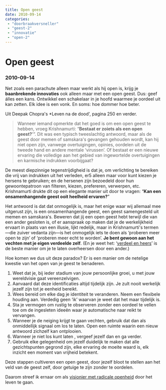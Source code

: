 ```yaml
---
title: Open geest
date: 2010-09-14
categories:
 - "doorbraakversneller"
 - "geest-2"
 - "innovatie"
 - "open-2"
---
```


# Open geest
### 2010-09-14

Net zoals een parachute alleen maar werkt als hij open is, krijg je **baanbrekende innovaties** ook alleen maar met een open geest. Dus: geef álles een kans. Ontwikkel een schakelaar in je hoofd waarmee je oordeel uit kan zetten. Elk idee is een vonk. En soms: hoe dommer hoe beter.

Uit Deepak Chopra's *Leven na de dood', pagina 250 en verder.

> Wanneer iemand opmerkte dat het goed is om een open geest te hebben, vroeg Krishnamurti: “**Bestaat er zoiets als een open geest?**'”. Dit was een typisch tweeslachtig antwoord, maar als de geest door memen of samskara's gevangen gehouden wordt, kan hij niet open zijn, vanwege overtuigingen, opinies, oordelen uit de tweede hand en andere mentale ‘virussen’. Of bestaat er een nieuwe ervaring die volledige aan het gebied van ingewortelde overtuigingen en karmische indrukken voorbijgaat?

De meest diepzinnige tegenstrijdigheid is dat je, om verlichting te bereiken die vrij van indrukken uit het verleden, er5 alleen maar voor kunt kiezen je hersens te gebruiken; en de hersenen zijn bezoedeld door hun gewoontepatroon van filteren, kiezen, prefereren, verwerpen, etc. Krishnamurti drukte dit op een elegante manier uit door te vragen: “**Kan een onsamenhangende geest ooit heelheid ervaren?**”

Het antwoord is dat dat onmogelijk is, maar het enige waar wij allemaal mee uitgerust zijn, is een onsamenhangende geest, een geest samengesteld uit memen en samskara's. Beweren dat jij een open geest hebt terwijl die van een ander gesloten is, of er aanspraak op maken dat je de werkelijkheid ervaart in plaats van een illusie, lijkt redelijk, maar in Krishnamurti's termen—die zuiver vedanta zijn—is het onmogelijk iets te doen als ‘proberen meer open te zijn’ of ‘proberen meer echt te worden’. **Je bent gewoon aan het vechten met je eigen verdeelde zelf**. (En je weet het: ‘[verdeel en heers](http://nl.wikipedia.org/wiki/Divide_et_impera)’ is de beste manier om je te laten overheersen door een ander.)

Hoe komen we dus uit deze paradox? Er is een manier om de netelige kwestie van het open van je geest te benaderen.
1. Weet dat je, bij ieder stadium van jouw persoonlijke groei, u met jouw wereldvisie gaat vereenzelvigen.
1. Aanvaard dat deze identificaties altijd tijdelijk zijn. Je zult nooit werkelijk jezelf zijn tot je eenheid bereikt.
1. Wees bereid om elke dag je identiteit te veranderen. Neem een flexibele houding aan. Verdedig geen ‘ik’ waarvan je weet dat het maar tijdelijk is.
1. Sta je vermogen om rustig te observeren zonder een oordeel te vellen toe om de ingesleten ideeën waar je automatische naar reikt te vervangen.
1. Wanneer je de neiging krijgt te gaan vechten, gebruik dat dan als onmiddellijk signaal om los te laten. Open een ruimte waarin een nieuw antwoord zichzelf kan ontplooien.
1. Wanneer je niet los kunt laten , vergeef jezelf dan en ga verder.
1. Gebruik elke gelegenheid om jezelf duidelijk te maken dat alle gezichtspunten gegrond zijn, elke ervaring de moeite waard is, elk inzicht een moment van vrijheid betekent.

Deze stappen cultiveren een open geest, door jezelf bloot te stellen aan het veld van de geest zelf, door getuige te zijn zonder te oordelen.

Daarom streef ik ernaar om als [visionier met radicale openheid](http://visionier.nl/open) door het leven te gaan.